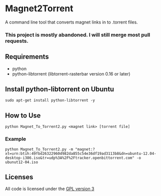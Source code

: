 # Magnet2Torrent

A command line tool that converts magnet links in to .torrent files.

### This project is mostly abandoned. I will still merge most pull requests.

## Requirements
* python
* python-libtorrent (libtorrent-rasterbar version 0.16 or later)

## Install python-libtorrent on Ubuntu
`sudo apt-get install python-libtorrent -y`

## How to Use
`python Magnet_To_Torrent2.py <magnet link> [torrent file]`

### Example
`python Magnet_To_Torrent2.py -m "magnet:?xt=urn:btih:49fbd26322960d982da855c54e36df19ad3113b8&dn=ubuntu-12.04-desktop-i386.iso&tr=udp%3A%2F%2Ftracker.openbittorrent.com" -o ubunut12-04.iso`

## Licenses
All code is licensed under the [GPL version 3](http://www.gnu.org/licenses/gpl.html)
